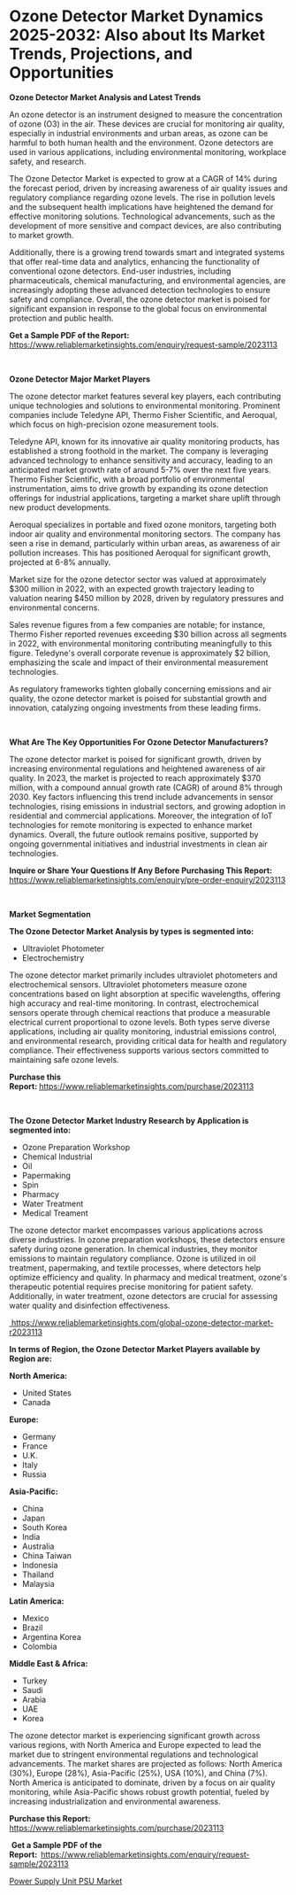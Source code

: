 <p><h1>Ozone Detector Market Dynamics 2025-2032: Also about Its Market Trends, Projections, and Opportunities</h1></p><p><strong>Ozone Detector Market Analysis and Latest Trends</strong></p>
<p><p>An ozone detector is an instrument designed to measure the concentration of ozone (O3) in the air. These devices are crucial for monitoring air quality, especially in industrial environments and urban areas, as ozone can be harmful to both human health and the environment. Ozone detectors are used in various applications, including environmental monitoring, workplace safety, and research.</p><p>The Ozone Detector Market is expected to grow at a CAGR of 14% during the forecast period, driven by increasing awareness of air quality issues and regulatory compliance regarding ozone levels. The rise in pollution levels and the subsequent health implications have heightened the demand for effective monitoring solutions. Technological advancements, such as the development of more sensitive and compact devices, are also contributing to market growth. </p><p>Additionally, there is a growing trend towards smart and integrated systems that offer real-time data and analytics, enhancing the functionality of conventional ozone detectors. End-user industries, including pharmaceuticals, chemical manufacturing, and environmental agencies, are increasingly adopting these advanced detection technologies to ensure safety and compliance. Overall, the ozone detector market is poised for significant expansion in response to the global focus on environmental protection and public health.</p></p>
<p><strong>Get a Sample PDF of the Report:&nbsp;</strong> <a href="https://www.reliablemarketinsights.com/enquiry/request-sample/2023113?utm_campaign=2888&utm_medium=2&utm_source=Github&utm_content=ia&utm_term=06042025&utm_id=ozone-detector">https://www.reliablemarketinsights.com/enquiry/request-sample/2023113</a></p>
<p>&nbsp;</p>
<p><strong>Ozone Detector Major Market Players</strong></p>
<p><p>The ozone detector market features several key players, each contributing unique technologies and solutions to environmental monitoring. Prominent companies include Teledyne API, Thermo Fisher Scientific, and Aeroqual, which focus on high-precision ozone measurement tools.</p><p>Teledyne API, known for its innovative air quality monitoring products, has established a strong foothold in the market. The company is leveraging advanced technology to enhance sensitivity and accuracy, leading to an anticipated market growth rate of around 5-7% over the next five years. Thermo Fisher Scientific, with a broad portfolio of environmental instrumentation, aims to drive growth by expanding its ozone detection offerings for industrial applications, targeting a market share uplift through new product developments.</p><p>Aeroqual specializes in portable and fixed ozone monitors, targeting both indoor air quality and environmental monitoring sectors. The company has seen a rise in demand, particularly within urban areas, as awareness of air pollution increases. This has positioned Aeroqual for significant growth, projected at 6-8% annually.</p><p>Market size for the ozone detector sector was valued at approximately $300 million in 2022, with an expected growth trajectory leading to valuation nearing $450 million by 2028, driven by regulatory pressures and environmental concerns.</p><p>Sales revenue figures from a few companies are notable; for instance, Thermo Fisher reported revenues exceeding $30 billion across all segments in 2022, with environmental monitoring contributing meaningfully to this figure. Teledyne's overall corporate revenue is approximately $2 billion, emphasizing the scale and impact of their environmental measurement technologies.</p><p>As regulatory frameworks tighten globally concerning emissions and air quality, the ozone detector market is poised for substantial growth and innovation, catalyzing ongoing investments from these leading firms.</p></p>
<p>&nbsp;</p>
<p><strong>What Are The Key Opportunities For Ozone Detector Manufacturers?</strong></p>
<p><p>The ozone detector market is poised for significant growth, driven by increasing environmental regulations and heightened awareness of air quality. In 2023, the market is projected to reach approximately $370 million, with a compound annual growth rate (CAGR) of around 8% through 2030. Key factors influencing this trend include advancements in sensor technologies, rising emissions in industrial sectors, and growing adoption in residential and commercial applications. Moreover, the integration of IoT technologies for remote monitoring is expected to enhance market dynamics. Overall, the future outlook remains positive, supported by ongoing governmental initiatives and industrial investments in clean air technologies.</p></p>
<p><strong>Inquire or Share Your Questions If Any Before Purchasing This Report:</strong> <a href="https://www.reliablemarketinsights.com/enquiry/pre-order-enquiry/2023113?utm_campaign=2888&utm_medium=2&utm_source=Github&utm_content=ia&utm_term=06042025&utm_id=ozone-detector">https://www.reliablemarketinsights.com/enquiry/pre-order-enquiry/2023113</a></p>
<p>&nbsp;</p>
<p><strong>Market Segmentation</strong></p>
<p><strong>The Ozone Detector Market Analysis by types is segmented into:</strong></p>
<p><ul><li>Ultraviolet Photometer</li><li>Electrochemistry</li></ul></p>
<p><p>The ozone detector market primarily includes ultraviolet photometers and electrochemical sensors. Ultraviolet photometers measure ozone concentrations based on light absorption at specific wavelengths, offering high accuracy and real-time monitoring. In contrast, electrochemical sensors operate through chemical reactions that produce a measurable electrical current proportional to ozone levels. Both types serve diverse applications, including air quality monitoring, industrial emissions control, and environmental research, providing critical data for health and regulatory compliance. Their effectiveness supports various sectors committed to maintaining safe ozone levels.</p></p>
<p><strong>Purchase this Report:&nbsp;</strong><a href="https://www.reliablemarketinsights.com/purchase/2023113?utm_campaign=2888&utm_medium=2&utm_source=Github&utm_content=ia&utm_term=06042025&utm_id=ozone-detector">https://www.reliablemarketinsights.com/purchase/2023113</a></p>
<p>&nbsp;</p>
<p><strong>The Ozone Detector Market Industry Research by Application is segmented into:</strong></p>
<p><ul><li>Ozone Preparation Workshop</li><li>Chemical Industrial</li><li>Oil</li><li>Papermaking</li><li>Spin</li><li>Pharmacy</li><li>Water Treatment</li><li>Medical Treament</li></ul></p>
<p><p>The ozone detector market encompasses various applications across diverse industries. In ozone preparation workshops, these detectors ensure safety during ozone generation. In chemical industries, they monitor emissions to maintain regulatory compliance. Ozone is utilized in oil treatment, papermaking, and textile processes, where detectors help optimize efficiency and quality. In pharmacy and medical treatment, ozone's therapeutic potential requires precise monitoring for patient safety. Additionally, in water treatment, ozone detectors are crucial for assessing water quality and disinfection effectiveness.</p></p>
<p><a href="https://www.reliablemarketinsights.com/global-ozone-detector-market-r2023113?utm_campaign=2888&utm_medium=2&utm_source=Github&utm_content=ia&utm_term=06042025&utm_id=ozone-detector">&nbsp;https://www.reliablemarketinsights.com/global-ozone-detector-market-r2023113</a></p>
<p><strong>In terms of Region, the Ozone Detector Market Players available by Region are:</strong></p>
<p>
    <p> <strong> North America: </strong>
        <ul>
            <li>United States</li>
            <li>Canada</li>
        </ul>
        </p> 
    <p> <strong> Europe: </strong>
        <ul>
            <li>Germany</li>
            <li>France</li>
            <li>U.K.</li>
            <li>Italy</li>
            <li>Russia</li>
        </ul>
        </p> 
    <p> <strong> Asia-Pacific: </strong>
        <ul>
            <li>China</li>
            <li>Japan</li>
            <li>South Korea</li>
            <li>India</li>
            <li>Australia</li>
            <li>China Taiwan</li>
            <li>Indonesia</li>
            <li>Thailand</li>
            <li>Malaysia</li>
        </ul>
        </p> 
    <p> <strong> Latin America: </strong>
        <ul>
            <li>Mexico</li>
            <li>Brazil</li>
            <li>Argentina Korea</li>
            <li>Colombia</li>
        </ul>
        </p> 
    <p> <strong> Middle East & Africa: </strong>
        <ul>
            <li>Turkey</li>
            <li>Saudi</li>
            <li>Arabia</li>
            <li>UAE</li>
            <li>Korea</li>
        </ul>
    </p>
    </p>
<p><p>The ozone detector market is experiencing significant growth across various regions, with North America and Europe expected to lead the market due to stringent environmental regulations and technological advancements. The market shares are projected as follows: North America (30%), Europe (28%), Asia-Pacific (25%), USA (10%), and China (7%). North America is anticipated to dominate, driven by a focus on air quality monitoring, while Asia-Pacific shows robust growth potential, fueled by increasing industrialization and environmental awareness.</p></p>
<p><strong>Purchase this Report: </strong><a href="https://www.reliablemarketinsights.com/purchase/2023113?utm_campaign=2888&utm_medium=2&utm_source=Github&utm_content=ia&utm_term=06042025&utm_id=ozone-detector">https://www.reliablemarketinsights.com/purchase/2023113</a></p>
<p>&nbsp;<strong>Get a Sample PDF of the Report:&nbsp;&nbsp;</strong><a href="https://www.reliablemarketinsights.com/enquiry/request-sample/2023113?utm_campaign=2888&utm_medium=2&utm_source=Github&utm_content=ia&utm_term=06042025&utm_id=ozone-detector">https://www.reliablemarketinsights.com/enquiry/request-sample/2023113</a></p>
<p><strong></strong></p>
<p><p><a href="https://github.com/briandahm87/Market-Research-Report-List-1/blob/main/power-supply-unit-psu-market.md?utm_campaign=2888&utm_medium=2&utm_source=Github&utm_content=ia&utm_term=06042025&utm_id=ozone-detector">Power Supply Unit PSU Market</a></p></p>
